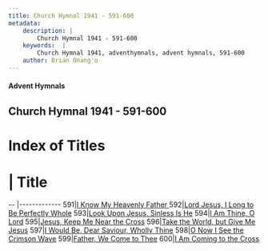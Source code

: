 ```yaml
---
title: Church Hymnal 1941 - 591-600
metadata:
    description: |
        Church Hymnal 1941 - 591-600
    keywords:  |
        Church Hymnal 1941, adventhymnals, advent hymnals, 591-600
    author: Brian Onang'o
---
```


#### Advent Hymnals
## Church Hymnal 1941 - 591-600

# Index of Titles
# | Title                        
-- |-------------
591|[I Know My Heavenly Father ](/church-hymnal/CH/501-600/591-600/I-Know-My-Heavenly-Father-)
592|[Lord Jesus, I Long to Be Perfectly Whole](/church-hymnal/CH/501-600/591-600/Lord-Jesus,-I-Long-to-Be-Perfectly-Whole)
593|[Look Upon Jesus, Sinless Is He](/church-hymnal/CH/501-600/591-600/Look-Upon-Jesus,-Sinless-Is-He)
594|[I Am Thine, O Lord](/church-hymnal/CH/501-600/591-600/I-Am-Thine,-O-Lord)
595|[Jesus, Keep Me Near the Cross](/church-hymnal/CH/501-600/591-600/Jesus,-Keep-Me-Near-the-Cross)
596|[Take the World, but Give Me Jesus](/church-hymnal/CH/501-600/591-600/Take-the-World,-but-Give-Me-Jesus)
597|[I Would Be, Dear Saviour, Wholly Thine](/church-hymnal/CH/501-600/591-600/I-Would-Be,-Dear-Saviour,-Wholly-Thine)
598|[O Now I See the Crimson Wave](/church-hymnal/CH/501-600/591-600/O-Now-I-See-the-Crimson-Wave)
599|[Father, We Come to Thee](/church-hymnal/CH/501-600/591-600/Father,-We-Come-to-Thee)
600|[I Am Coming to the Cross](/church-hymnal/CH/501-600/591-600/I-Am-Coming-to-the-Cross)
